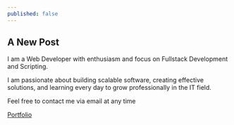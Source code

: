 ```yaml
---
published: false
---
```

## A New Post

I am a Web Developer with enthusiasm and focus on Fullstack  Development and Scripting.

I am passionate about building scalable software, creating effective solutions, and learning every day to grow professionally in the IT field.

Feel free to contact me via email at any time

<a href="{{ site.baseurl }}/about">Portfolio</a>
